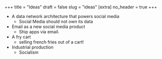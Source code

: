 +++
title = "Ideas"
draft = false
slug = "ideas"
[extra]
no_header = true
+++

- A data network architecture that powers social media
	- Social Media should not own its data
- Email as a new social media product
	- Ship apps via email.
- A fry cart
	- selling french fries out of a cart!
- Industrial production
	- Socialism

